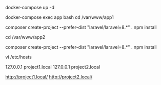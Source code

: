 docker-compose up -d

docker-compose exec app bash
cd /var/www/app1

composer create-project --prefer-dist "laravel/laravel=8.*" .
npm install

cd /var/www/app2

composer create-project --prefer-dist "laravel/laravel=8.*" .
npm install

vi /etc/hosts

127.0.0.1 project1.local
127.0.0.1 project2.local

http://project1.local/
http://project2.local/
